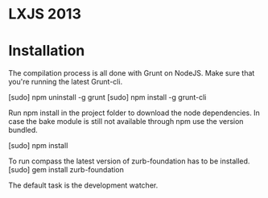 LXJS 2013
=====

<h1>Installation</h1>

The compilation process is all done with Grunt on NodeJS.
Make sure that you're running the latest Grunt-cli.

[sudo] npm uninstall -g grunt
[sudo] npm install -g grunt-cli

Run npm install in the project folder to download the node dependencies.
In case the bake module is still not available through npm use the version bundled.

[sudo] npm install

To run compass the latest version of zurb-foundation has to be installed.
[sudo] gem install zurb-foundation

The default task is the development watcher.